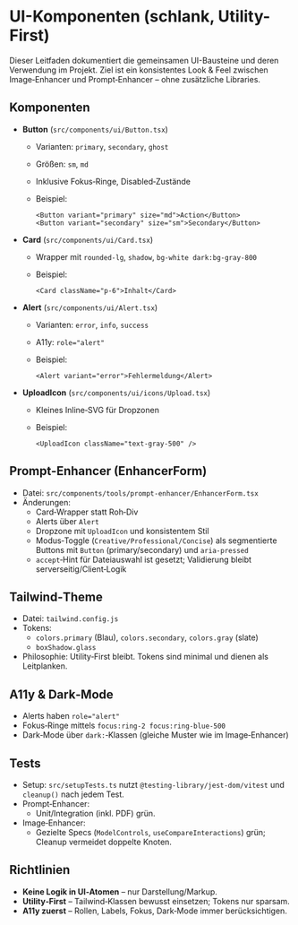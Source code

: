 # UI-Komponenten (schlank, Utility-First)

Dieser Leitfaden dokumentiert die gemeinsamen UI-Bausteine und deren Verwendung im Projekt. Ziel ist ein konsistentes Look & Feel zwischen Image‑Enhancer und Prompt‑Enhancer – ohne zusätzliche Libraries.

## Komponenten

- **Button** (`src/components/ui/Button.tsx`)
  - Varianten: `primary`, `secondary`, `ghost`
  - Größen: `sm`, `md`
  - Inklusive Fokus‑Ringe, Disabled‑Zustände
  - Beispiel:

    ```tsx
    <Button variant="primary" size="md">Action</Button>
    <Button variant="secondary" size="sm">Secondary</Button>
    ```

- **Card** (`src/components/ui/Card.tsx`)
  - Wrapper mit `rounded-lg`, `shadow`, `bg-white dark:bg-gray-800`
  - Beispiel:

    ```tsx
    <Card className="p-6">Inhalt</Card>
    ```

- **Alert** (`src/components/ui/Alert.tsx`)
  - Varianten: `error`, `info`, `success`
  - A11y: `role="alert"`
  - Beispiel:

    ```tsx
    <Alert variant="error">Fehlermeldung</Alert>
    ```

- **UploadIcon** (`src/components/ui/icons/Upload.tsx`)
  - Kleines Inline‑SVG für Dropzonen
  - Beispiel:

    ```tsx
    <UploadIcon className="text-gray-500" />
    ```

## Prompt‑Enhancer (EnhancerForm)

- Datei: `src/components/tools/prompt-enhancer/EnhancerForm.tsx`
- Änderungen:
  - Card‑Wrapper statt Roh‑Div
  - Alerts über `Alert`
  - Dropzone mit `UploadIcon` und konsistentem Stil
  - Modus‑Toggle (`Creative/Professional/Concise`) als segmentierte Buttons mit `Button` (primary/secondary) und `aria-pressed`
  - `accept`‑Hint für Dateiauswahl ist gesetzt; Validierung bleibt serverseitig/Client‑Logik

## Tailwind‑Theme

- Datei: `tailwind.config.js`
- Tokens:
  - `colors.primary` (Blau), `colors.secondary`, `colors.gray` (slate)
  - `boxShadow.glass`
- Philosophie: Utility‑First bleibt. Tokens sind minimal und dienen als Leitplanken.

## A11y & Dark‑Mode

- Alerts haben `role="alert"`
- Fokus‑Ringe mittels `focus:ring-2 focus:ring-blue-500`
- Dark‑Mode über `dark:`‑Klassen (gleiche Muster wie im Image‑Enhancer)

## Tests

- Setup: `src/setupTests.ts` nutzt `@testing-library/jest-dom/vitest` und `cleanup()` nach jedem Test.
- Prompt‑Enhancer:
  - Unit/Integration (inkl. PDF) grün.
- Image‑Enhancer:
  - Gezielte Specs (`ModelControls`, `useCompareInteractions`) grün; Cleanup vermeidet doppelte Knoten.

## Richtlinien

- **Keine Logik in UI‑Atomen** – nur Darstellung/Markup.
- **Utility‑First** – Tailwind‑Klassen bewusst einsetzen; Tokens nur sparsam.
- **A11y zuerst** – Rollen, Labels, Fokus, Dark‑Mode immer berücksichtigen.
